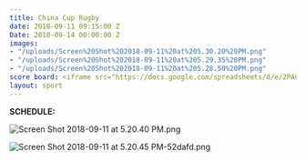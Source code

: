 ```yaml
---
title: China Cup Rugby
date: 2018-09-11 09:15:00 Z
Date: 2018-09-14 00:00:00 Z
images:
- "/uploads/Screen%20Shot%202018-09-11%20at%205.30.20%20PM.png"
- "/uploads/Screen%20Shot%202018-09-11%20at%205.29.35%20PM.png"
- "/uploads/Screen%20Shot%202018-09-11%20at%205.28.50%20PM.png"
score board: <iframe src="https://docs.google.com/spreadsheets/d/e/2PACX-1vRIt9XIK9idh0ehhWzKIQA0_pDVYqJntIk6oA4O41g1TjqpP7NB9AdNNbObjXSDDyFKTJl_lYhH6mZc/pubhtml?gid=0&amp;single=true&amp;widget=true&amp;headers=false"></iframe>
layout: sport
---
```


**SCHEDULE:**

![Screen Shot 2018-09-11 at 5.20.40 PM.png](/uploads/Screen%20Shot%202018-09-11%20at%205.20.40%20PM.png)

![Screen Shot 2018-09-11 at 5.20.45 PM-52dafd.png](/uploads/Screen%20Shot%202018-09-11%20at%205.20.45%20PM-52dafd.png)